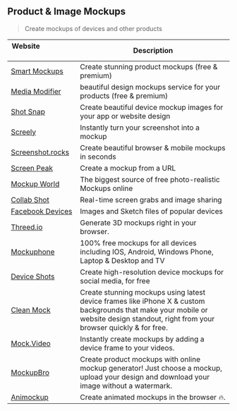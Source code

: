 ## Product & Image Mockups

> Create mockups of devices and other products

| Website                            | Description |
| --- | --- |
| [Smart Mockups](https://smartmockups.com/) | Create stunning product mockups (free & premium) |
| [Media Modifier](https://mediamodifier.com/) | beautiful design mockups service for your products (free & premium) |
| [Shot Snap](https://shotsnapp.com/) | Create beautiful device mockup images for your app or website design |
| [Screely](https://www.screely.com/) | Instantly turn your screenshot into a mockup |
| [Screenshot.rocks](https://screenshot.rocks/) | Create beautiful browser & mobile mockups in seconds |
| [Screen Peak](https://screenpeek.io/) | Create a mockup from a URL |
| [Mockup World](https://www.mockupworld.co/) | The biggest source of free photo-realistic Mockups online |
| [Collab Shot](https://www.collabshot.com/) | Real-time screen grabs and image sharing |
| [Facebook Devices](https://facebook.design/devices) | Images and Sketch files of popular devices |
| [Threed.io](https://threed.io/) | Generate 3D mockups right in your browser. |
| [Mockuphone](https://mockuphone.com/) | 100% free mockups for all devices including IOS, Android, Windows Phone, Laptop & Desktop and TV |
| [Device Shots](https://deviceshots.com/) | Create high-resolution device mockups for social media, for free |
| [Clean Mock](https://cleanmock.com/) | Create stunning mockups using latest device frames like iPhone X & custom backgrounds that make your mobile or website design standout, right from your browser quickly & for free. |
| [Mock.Video](https://www.mock.video/) | Instantly create mockups by adding a device frame to your videos. |
| [MockupBro](https://mockupbro.com/) | Create product mockups with online mockup generator! Just choose a mockup, upload your design and download your image without a watermark. |
| [Animockup](https://animockup.com/) | Create animated mockups in the browser 🔥. |